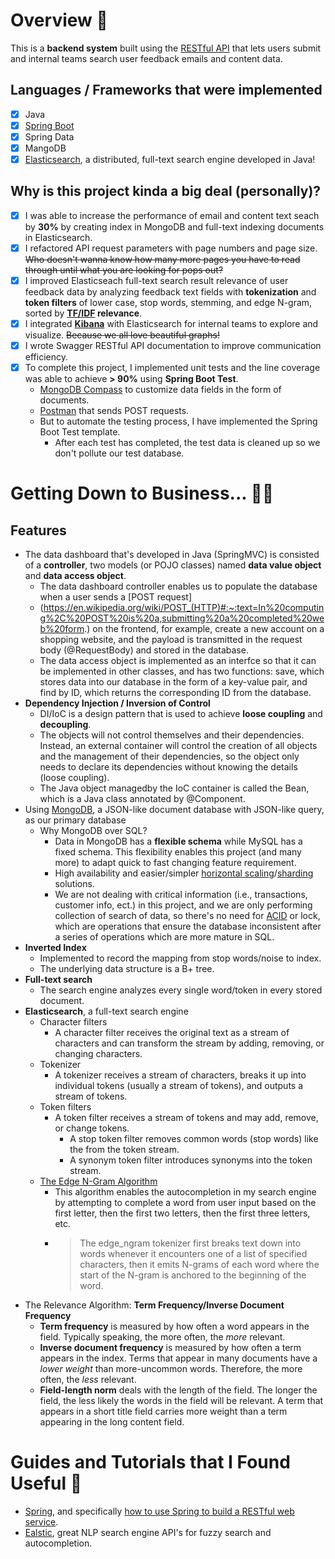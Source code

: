 # Overview :smiling_face_with_three_hearts:

This is a **backend system** built using the [RESTful API](https://www.redhat.com/en/topics/api/what-is-a-rest-api) that lets users submit and internal teams search user feedback emails and content data.

## Languages / Frameworks that were implemented
- [x] Java
- [x] [Spring Boot](https://github.com/spring-projects)
- [x] Spring Data
- [x] MangoDB
- [x] [Elasticsearch](https://www.elastic.co/guide/en/elasticsearch/reference/current/elasticsearch-intro.html), a distributed, full-text search engine developed in Java!

## Why is this project kinda a big deal (personally)?
- [x] I was able to increase the performance of email and content text seach by **30%** by creating index in MongoDB and full-text indexing documents in Elasticsearch.
- [x] I refactored API request parameters with page numbers and page size. ~~Who doesn't wanna know how many more pages you have to read through until what you are looking for pops out?~~
- [x] I improved Elasticseach full-text search result relevance of user feedback data by analyzing feedback text fields with **tokenization** and **token filters** of lower case, stop words, stemming, and edge N-gram, sorted by **[TF/IDF](https://monkeylearn.com/blog/what-is-tf-idf/) relevance**.
- [x] I integrated **[Kibana](https://www.elastic.co/kibana/)** with Elasticsearch for internal teams to explore and visualize. ~~Because we all love beautiful graphs!~~
- [x] I wrote Swagger RESTful API documentation to improve  communication efficiency. 
- [x] To complete this project, I implemented unit tests and the line coverage was able to achieve **> 90%** using **Spring Boot Test**.
  - [MongoDB Compass](https://docs.mongodb.com/compass/current/?_ga=2.9969713.546031619.1643937027-838649943.1643937027) to customize data fields in the form of documents.
  - [Postman](https://www.postman.com/product/what-is-postman/) that sends POST requests.
  - But to automate the testing process, I have implemented the Spring Boot Test template.
    - After each test has completed, the test data is cleaned up so we don't pollute our test database.

# Getting Down to Business... :woman_technologist:
## Features
- The data dashboard that's developed in Java (SpringMVC) is consisted of a **controller**, two models (or POJO classes) named **data value object** and **data access object**.
  - The data dashboard controller enables us to populate the database when a user sends a [POST request]
  - (https://en.wikipedia.org/wiki/POST_(HTTP)#:~:text=In%20computing%2C%20POST%20is%20a,submitting%20a%20completed%20web%20form.) on the frontend, for example, create a new account on a shopping website, and the payload is transmitted in the request body (@RequestBody) and stored in the database.
  - The data access object is implemented as an interfce so that it can be implemented in other classes, and has two functions: save, which stores data into our database in the form of a key-value pair, and find by ID, which returns the corresponding ID from the database.
- **Dependency Injection / Inversion of Control**
  - DI/IoC is a design pattern that is used to achieve **loose coupling** and **decoupling**.
  - The objects will not control themselves and their dependencies. Instead, an external container will control the creation of all objects and the management of their dependencies, so the object only needs to declare its dependencies without knowing the details (loose coupling).
  - The Java object managedby the IoC container is called the Bean, which is a Java class annotated by @Component.
- Using [MongoDB](https://www.mongodb.com/atlas/database), a JSON-like document database with JSON-like query, as our primary database
  - Why MongoDB over SQL? 
    - Data in MongoDB has a **flexible schema** while MySQL has a fixed schema. This flexibility enables this project (and many more) to adapt quick to fast changing feature requirement.
    - High availability and easier/simpler [horizontal scaling](https://www.mongodb.com/basics/horizontal-vs-vertical-scaling)/[sharding](https://www.mongodb.com/features/database-sharding-explained) solutions.
    - We are not dealing with critical information (i.e., transactions, customer info, ect.) in this project, and we are only performing collection of search of data, so there's no need for [ACID](https://www.mongodb.com/basics/acid-transactions) or lock, which are operations that ensure the database inconsistent after a series of operations which are more mature in SQL.
- **Inverted Index**
  - Implemented to record the mapping from stop words/noise to index.
  - The underlying data structure is a B+ tree.
- **Full-text search**
  - The search engine analyzes every single word/token in every stored document.
- **Elasticsearch**, a full-text search engine
  - Character filters
    -  A character filter receives the original text as a stream of characters and can transform the stream by adding, removing, or changing characters.
  - Tokenizer
    - A tokenizer receives a stream of characters, breaks it up into individual tokens (usually a stream of tokens), and outputs a stream of tokens.
  - Token filters
    - A token filter receives a stream of tokens and may add, remove, or change tokens.
      - A stop token filter removes common words (stop words) like the from the token stream.
      - A synonym token filter introduces synonyms into the token stream.
  - [The Edge N-Gram Algorithm](https://www.elastic.co/guide/en/elasticsearch/reference/current/analysis-edgengram-tokenizer.html)
    - This algorithm enables the autocompletion in my search engine by attempting to complete a word from user input based on the first letter, then the first two letters, then the first three letters, etc.
    - >The edge_ngram tokenizer first breaks text down into words whenever it encounters one of a list of specified characters, then it emits N-grams of each word where the start of the N-gram is anchored to the beginning of the word.
- The Relevance Algorithm: **Term Frequency/Inverse Document Frequency**
  - **Term frequency** is measured by how often a word appears in the field. Typically speaking, the more often, the *more* relevant.
  - **Inverse document frequency** is measured by how often a term appears in the index. Terms that appear in many documents have a *lower weight* than more-uncommon words. Therefore, the more often, the *less* relevant.
  - **Field-length norm** deals with the length of the field. The longer the field, the less likely the words in the field will be relevant. A term that appears in a short title field carries more weight than a term appearing in the long content field.

# Guides and Tutorials that I Found Useful :goggles:
- [Spring](https://spring.io/guides), and specifically [how to use Spring to build a RESTful web service](https://spring.io/guides/gs/rest-service/).
- [Ealstic](https://www.elastic.co/guide/index.html), great NLP search engine API's for fuzzy search and autocompletion.
